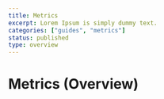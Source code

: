 ```yaml
---
title: Metrics
excerpt: Lorem Ipsum is simply dummy text.
categories: ["guides", "metrics"]
status: published
type: overview
---
```

# Metrics (Overview)